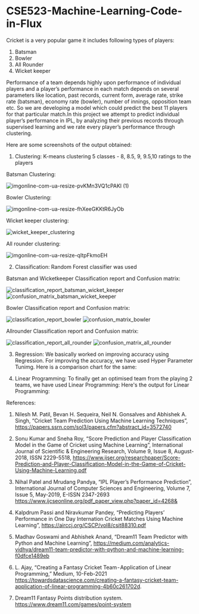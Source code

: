 # CSE523-Machine-Learning-Code-in-Flux
Cricket is a very popular game it includes following types of players:
  1. Batsman
  2. Bowler 
  3. All Rounder
  4. Wicket keeper

Performance of a team depends highly upon performance of individual players and a player’s performance in each match depends on several parameters like location, past records, current form, average rate, strike rate (batsman), economy rate (bowler), number of innings, opposition team etc. So we are developing a model which could predict the best 11 players for that particular match.In this project we attempt to predict individual player’s performance in IPL, by analyzing their previous records through supervised learning and we rate every player’s performance through clustering.

Here are some screenshots of the output obtained:

  1. Clustering: K-means clustering 5 classes - 8, 8.5, 9, 9.5,10 ratings to the players
  
  Batsman Clustering:
  
  ![imgonline-com-ua-resize-pvKMn3VQ1cPAKl (1)](https://user-images.githubusercontent.com/54388663/114297007-e53dc000-9acb-11eb-8ffe-c2293d034c06.jpg)

  Bowler Clustering:
  
  ![imgonline-com-ua-resize-fhXeeGKKtR6JyOb](https://user-images.githubusercontent.com/54388663/114296799-dacef680-9aca-11eb-9d9b-7efe9f2bd2af.jpg)
  
  Wicket keeper clustering:
  
  ![wicket_keeper_clustering](https://user-images.githubusercontent.com/54388663/114295752-e5868d00-9ac4-11eb-899a-8923169b3696.png)
  
  All rounder clustering:

  ![imgonline-com-ua-resize-qItpFkmoEH](https://user-images.githubusercontent.com/54388663/114296958-a3147e80-9acb-11eb-9743-259d1e0c37b6.jpg)
  
  2. Classification: Random Forest classifier was used
  
  Batsman and Wicketkeeper Classification report and Confusion matrix:
  
  ![classification_report_batsman_wicket_keeper](https://user-images.githubusercontent.com/54388663/114297147-9ba1a500-9acc-11eb-90d6-dc026ef439be.png) ![confusion_matrix_batsman_wicket_keeper](https://user-images.githubusercontent.com/54388663/114297150-9cd2d200-9acc-11eb-979b-4929152435c4.png)
  
  Bowler Classification report and Confusion matrix:
  
  ![classification_report_bowler](https://user-images.githubusercontent.com/54388663/114297144-99d7e180-9acc-11eb-847d-14717dd5b32c.JPG) ![confusion_matrix_bowler](https://user-images.githubusercontent.com/54388663/114297145-9b090e80-9acc-11eb-9c47-77742061e29d.JPG)
  
  Allrounder Classification report and Confusion matrix:
  
  ![classification_report_all_rounder](https://user-images.githubusercontent.com/54388663/114297149-9c3a3b80-9acc-11eb-9825-ffa40d362791.png) ![confusion_matrix_all_rounder](https://user-images.githubusercontent.com/54388663/114297148-9ba1a500-9acc-11eb-9e70-e85a8db49dd8.png) 
  
  3. Regression: We basically worked on improving accuracy using Regression. For improving the accuracy, we have used Hyper Parameter Tunimg. Here is a comparison chart for the same:
  
  4. Linear Programming: To finally get an optimised team from the playing 2 teams, we have used Linear Programming: Here's the output for Linear Programming:

References:
1. Nilesh M. Patil, Bevan H. Sequeira, Neil N. Gonsalves and Abhishek A. Singh, “Cricket Team Prediction Using Machine Learning Techniques”, 
https://papers.ssrn.com/sol3/papers.cfm?abstract_id=3572740

2. Sonu Kumar and Sneha Roy, “Score Prediction and Player Classification Model in the Game of Cricket using Machine Learning”, International Journal of Scientific & Engineering Research, Volume 9, Issue 8, August-2018, ISSN 2229-5518,
https://www.ijser.org/researchpaper/Score-Prediction-and-Player-Classification-Model-in-the-Game-of-Cricket-Using-Machine-Learning.pdf

3. Nihal Patel and Mrudang Pandya, “IPL Player’s Performance Prediction”, International Journal of Computer Sciences and Engineering, Volume 7, Issue 5, May-2019, E-ISSN 2347-2693
https://www.ijcseonline.org/pdf_paper_view.php?paper_id=4268&

4. Kalpdrum Passi and Niravkumar Pandey, “Predicting Players’ Performance in One Day Internation Cricket Matches Using Machine Learning”, 
https://airccj.org/CSCP/vol8/csit88310.pdf

5. Madhav Goswami and Abhishek Anand, “Dream11 Team Predictor with Python and Machine Learning”,
https://medium.com/analytics-vidhya/dream11-team-predictor-with-python-and-machine-learning-f0dfce1489eb

6. L. Ajay, “Creating a Fantasy Cricket Team - Application of Linear Programming,” Medium, 10-Feb-2021 https://towardsdatascience.com/creating-a-fantasy-cricket-team-application-of-linear-programming-4b60c261702d. 

7. Dream11 Fantasy Points distribution system.
https://www.dream11.com/games/point-system
